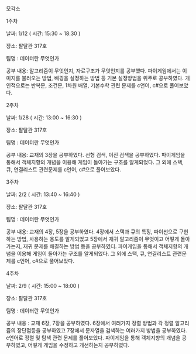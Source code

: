 모각소

1주차 

날짜: 1/12 ( 시간: 15:30 ~ 18:30 ) 

장소: 팔달관 317호

팀명 : 데이터란 무엇인가

공부 내용: 알고리즘이 무엇인지, 자료구조가 무엇인지를 공부했다. 파이게임에서는 이미지를 불러오는 방법, 배경을 설정하는 방법 등 기본 설정방법을 위주로 공부하였다. 개인적으로는 반복문, 조건문, 1차원 배열, 기본수학 관련 문제를 c언어, c#으로 풀어보았다.

2주차 

날짜: 1/28 ( 시간: 13:00 ~ 16:30 ) 

장소: 팔달관 317호

팀명 : 데이터란 무엇인가

공부 내용: 교재의 3장을 공부하였다. 선형 검색, 이진 검색을 공부하였다. 파이게임을 통해서 객체지향의 개념을 이용해 게임이 돌아가는 구조를 알게되었다. 그 외에 스택, 큐, 연결리스트 관련문제를 c언어, c#으로 풀어보았다.

3주차 

날짜: 2/2 ( 시간: 13:40 ~ 16:40 ) 

장소: 팔달관 317호

팀명 : 데이터란 무엇인가

공부 내용: 교재의 4장, 5장을 공부하였다. 4장에서 스택과 큐의 특징, 파이썬으로 구현하는 방법, 사용하는 용도를 알게되었고 5장에서 재귀 알고리즘이 무엇이고 어떻게 돌아가는지, 재귀 문제를 해결하는 방법 등을 공부하였디. 파이게임을 통해서 객체지향의 개념을 이용해 게임이 돌아가는 구조를 알게되었다. 그 외에 스택, 큐, 연결리스트 관련문제를 c언어, c#으로 풀어보았다.

4주차

날짜: 2/9 ( 시간: 15:00 ~ 18:00 ) 

장소: 팔달관 317호

팀명 : 데이터란 무엇인가

공부 내용 : 교재 6장, 7장을 공부하였다. 6장에서 여러가지 정렬 방법과 각 정렬 알고리즘의 장단점등을 공부하였고 7장에서 문자열을 검색하는 여러가지 방법을 공부하였다. c언어로 정렬 및 탐색 관련 문제를 풀어보았다. 파이게임을 통해 객체지향의 개념을 공부하였고, 어떻게 게임을 수정하고 개선하는지 공부하였다.
